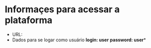 # Informaçes para acessar a plataforma
- URL:
- Dados para se logar como usuário
**login: user**
**password: user***
